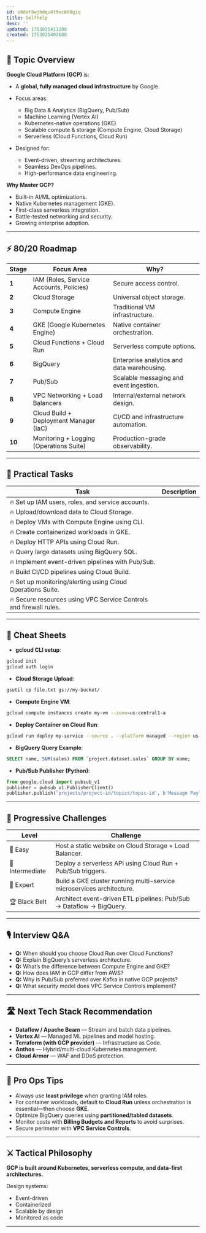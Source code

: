 ```yaml
---
id: s9det9wjhdqu4t9xc6t0giq
title: Selfhelp
desc: ''
updated: 1753025411208
created: 1753025402680
---
```


## 📌 Topic Overview

**Google Cloud Platform (GCP)** is:

* A **global, fully managed cloud infrastructure** by Google.
* Focus areas:

  * Big Data & Analytics (BigQuery, Pub/Sub)
  * Machine Learning (Vertex AI)
  * Kubernetes-native operations (GKE)
  * Scalable compute & storage (Compute Engine, Cloud Storage)
  * Serverless (Cloud Functions, Cloud Run)
* Designed for:

  * Event-driven, streaming architectures.
  * Seamless DevOps pipelines.
  * High-performance data engineering.

**Why Master GCP?**

* Built-in AI/ML optimizations.
* Native Kubernetes management (GKE).
* First-class serverless integration.
* Battle-tested networking and security.
* Growing enterprise adoption.

---

## ⚡ 80/20 Roadmap

| Stage  | Focus Area                              | Why?                                       |
| ------ | --------------------------------------- | ------------------------------------------ |
| **1**  | IAM (Roles, Service Accounts, Policies) | Secure access control.                     |
| **2**  | Cloud Storage                           | Universal object storage.                  |
| **3**  | Compute Engine                          | Traditional VM infrastructure.             |
| **4**  | GKE (Google Kubernetes Engine)          | Native container orchestration.            |
| **5**  | Cloud Functions + Cloud Run             | Serverless compute options.                |
| **6**  | BigQuery                                | Enterprise analytics and data warehousing. |
| **7**  | Pub/Sub                                 | Scalable messaging and event ingestion.    |
| **8**  | VPC Networking + Load Balancers         | Internal/external network design.          |
| **9**  | Cloud Build + Deployment Manager (IaC)  | CI/CD and infrastructure automation.       |
| **10** | Monitoring + Logging (Operations Suite) | Production-grade observability.            |

---

## 🚀 Practical Tasks

| Task                                                               | Description |
| ------------------------------------------------------------------ | ----------- |
| 🔥 Set up IAM users, roles, and service accounts.                  |             |
| 🔥 Upload/download data to Cloud Storage.                          |             |
| 🔥 Deploy VMs with Compute Engine using CLI.                       |             |
| 🔥 Create containerized workloads in GKE.                          |             |
| 🔥 Deploy HTTP APIs using Cloud Run.                               |             |
| 🔥 Query large datasets using BigQuery SQL.                        |             |
| 🔥 Implement event-driven pipelines with Pub/Sub.                  |             |
| 🔥 Build CI/CD pipelines using Cloud Build.                        |             |
| 🔥 Set up monitoring/alerting using Cloud Operations Suite.        |             |
| 🔥 Secure resources using VPC Service Controls and firewall rules. |             |

---

## 🧾 Cheat Sheets

* **gcloud CLI setup**:

```bash
gcloud init
gcloud auth login
```

* **Cloud Storage Upload**:

```bash
gsutil cp file.txt gs://my-bucket/
```

* **Compute Engine VM**:

```bash
gcloud compute instances create my-vm --zone=us-central1-a
```

* **Deploy Container on Cloud Run**:

```bash
gcloud run deploy my-service --source . --platform managed --region us-central1
```

* **BigQuery Query Example**:

```sql
SELECT name, SUM(sales) FROM `project.dataset.sales` GROUP BY name;
```

* **Pub/Sub Publisher (Python)**:

```python
from google.cloud import pubsub_v1
publisher = pubsub_v1.PublisherClient()
publisher.publish('projects/project-id/topics/topic-id', b'Message Payload')
```

---

## 🎯 Progressive Challenges

| Level           | Challenge                                                             |
| --------------- | --------------------------------------------------------------------- |
| 🥉 Easy         | Host a static website on Cloud Storage + Load Balancer.               |
| 🥈 Intermediate | Deploy a serverless API using Cloud Run + Pub/Sub triggers.           |
| 🥇 Expert       | Build a GKE cluster running multi-service microservices architecture. |
| 🏆 Black Belt   | Architect event-driven ETL pipelines: Pub/Sub → Dataflow → BigQuery.  |

---

## 🎙️ Interview Q\&A

* **Q:** When should you choose Cloud Run over Cloud Functions?
* **Q:** Explain BigQuery’s serverless architecture.
* **Q:** What’s the difference between Compute Engine and GKE?
* **Q:** How does IAM in GCP differ from AWS?
* **Q:** Why is Pub/Sub preferred over Kafka in native GCP projects?
* **Q:** What security model does VPC Service Controls implement?

---

## 🛣️ Next Tech Stack Recommendation

* **Dataflow / Apache Beam** — Stream and batch data pipelines.
* **Vertex AI** — Managed ML pipelines and model hosting.
* **Terraform (with GCP provider)** — Infrastructure as Code.
* **Anthos** — Hybrid/multi-cloud Kubernetes management.
* **Cloud Armor** — WAF and DDoS protection.

---

## 🎩 Pro Ops Tips

* Always use **least privilege** when granting IAM roles.
* For container workloads, default to **Cloud Run** unless orchestration is essential—then choose **GKE**.
* Optimize BigQuery queries using **partitioned/tabled datasets**.
* Monitor costs with **Billing Budgets and Reports** to avoid surprises.
* Secure perimeter with **VPC Service Controls**.

---

## ⚔️ Tactical Philosophy

**GCP is built around Kubernetes, serverless compute, and data-first architectures.**

Design systems:

* Event-driven
* Containerized
* Scalable by design
* Monitored as code

---

